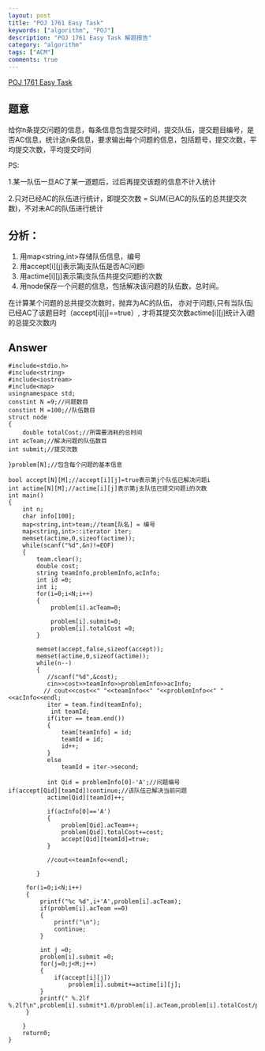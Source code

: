 ```yaml
---
layout: post
title: "POJ 1761 Easy Task"
keywords: ["algorithm", "POJ"]
description: "POJ 1761 Easy Task 解题报告"
category: "algorithm"
tags: ["ACM"]
comments: true 
---
```

[POJ 1761 Easy Task](http://poj.org/problem?id=1761)

## 题意

给你n条提交问题的信息，每条信息包含提交时间，提交队伍，提交题目编号，是否AC信息，统计这n条信息，要求输出每个问题的信息，包括题号，提交次数，平均提交次数，平均提交时间
 
PS:

1.某一队伍一旦AC了某一道题后，过后再提交该题的信息不计入统计

2.只对已经AC的队伍进行统计，即提交次数 = SUM(已AC的队伍的总共提交次数)，不对未AC的队伍进行统计

## 分析：
  1. 用map<string,int>存储队伍信息，编号
  2. 用accept[i][j]表示第j支队伍是否AC问题i
  3. 用actime[i][j]表示第j支队伍共提交问题i的次数
  4. 用node保存一个问题的信息，包括解决该问题的队伍数，总时间。

  在计算某个问题的总共提交次数时，抛弃为AC的队伍，
  亦对于问题i,只有当队伍j已经AC了该题目时（accept[i][j]==true）,
  才将其提交次数actime[i][j]统计入i题的总提交次数内

## Answer

```
#include<stdio.h>
#include<string>
#include<iostream>
#include<map>
usingnamespace std;
constint N =9;//问题数目
constint M =100;//队伍数目
struct node
{
    double totalCost;//所需要消耗的总时间
int acTeam;//解决问题的队伍数目
int submit;//提交次数
    
}problem[N];//包含每个问题的基本信息
 
bool accept[N][M];//accept[i][j]=true表示第j个队伍已解决问题i
int actime[N][M];//actime[i][j]表示第j支队伍已提交问题i的次数
int main()
{
    int n;
    char info[100];
    map<string,int>team;//team[队名] = 编号
    map<string,int>::iterator iter;
    memset(actime,0,sizeof(actime));
    while(scanf("%d",&n)!=EOF)
    {
        team.clear();
        double cost;
        string teamInfo,problemInfo,acInfo;
        int id =0;
        int i;
        for(i=0;i<N;i++)
        {
            problem[i].acTeam=0;
        
            problem[i].submit=0;
            problem[i].totalCost =0;
        }

        memset(accept,false,sizeof(accept));
        memset(actime,0,sizeof(actime));
        while(n--)
        {
           //scanf("%d",&cost);
           cin>>cost>>teamInfo>>problemInfo>>acInfo;
          // cout<<cost<<" "<<teamInfo<<" "<<problemInfo<<" "<<acInfo<<endl;
           iter = team.find(teamInfo);
            int teamId;
           if(iter == team.end())
           {
               team[teamInfo] = id;
               teamId = id;
               id++;
           }
           else
               teamId = iter->second;
          
           int Qid = problemInfo[0]-'A';//问题编号
if(accept[Qid][teamId])continue;//该队伍已解决当前问题
           actime[Qid][teamId]++;
           
           if(acInfo[0]=='A')
           {
               problem[Qid].acTeam++;
               problem[Qid].totalCost+=cost;
               accept[Qid][teamId]=true;
           }
           
           //cout<<teamInfo<<endl;
           
        }

     for(i=0;i<N;i++)
     {
         printf("%c %d",i+'A',problem[i].acTeam);
         if(problem[i].acTeam ==0)
         {
             printf("\n");
             continue;
         }

         int j =0;
         problem[i].submit =0;
         for(j=0;j<M;j++)
         {
             if(accept[i][j])
                 problem[i].submit+=actime[i][j];
         }
         printf(" %.2lf %.2lf\n",problem[i].submit*1.0/problem[i].acTeam,problem[i].totalCost/problem[i].acTeam);
     }

    }
    return0;
}
```
